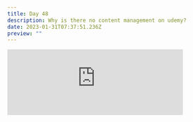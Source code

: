 ```yaml
---
title: Day 48
description: Why is there no content management on udemy?
date: 2023-01-31T07:37:51.236Z
preview: ""
---
```

<iframe src="https://mastodontech.de/@larnius/109786006248795109/embed" class="mastodon-embed" style="max-width: 100%; border: 0" width="400" allowfullscreen="allowfullscreen"></iframe><script src="https://mastodontech.de/embed.js" async="async"></script>